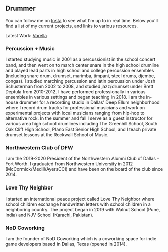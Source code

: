 ## Drummer

You can follow me on [Insta](https://instagram.com/ChicagoGupta) to see what I'm up to in real time. Below you'll find a list of my current projects, and links to various resources.

Latest Work: [Vorella](https://open.spotify.com/album/1MkeaB9qkhdrWs0aXWvwXJ)

### Percussion + Music

I started studying music in 2001 as a percussionist in the school concert band, and then went on to march center snare in the high school drumline and played lead parts in high school and college percussion ensembles (including snare drum, drumset, marimba, timpani, steel drums, djembe, congas). I studied marching percussion and latin percussion under Josh Schusterman from 2002 to 2008, and studied jazz/drumset under Brett Deptula from 2010-2012. I have performed professionally in various ensembles in various settings and began teaching in 2018. I am the in-house drummer for a recording studio in Dallas' Deep Ellum neighborhood where I record drum tracks for professional musicians and work on experimental projects with local musicians ranging from hip-hop to alternative rock. In the summer and fall I serve as a guest instructor for various area high school drumlines including The Greenhill School, South Oak Cliff High School, Plano East Senior High School, and I teach private drumset lessons at the Rockwall School of Music. 

### Northwestern Club of DFW

I am the 2019-2020 President of the Northwestern Alumni Club of Dallas - Fort Worth. I graduated from Northwestern University in 2012 (McCormick/Medill/AyersCCI) and have been on the board of the club since 2014.

### Love Thy Neighbor

I started an international peace project called Love Thy Neighbor where school children exchange handwritten letters with school children in a neighboring country. The project began in 2019 with Walnut School (Pune, India) and NJV School (Karachi, Pakistan). 

### NoD Coworking

I am the founder of NoD Coworking which is a coworking space for indie game developers based in Dallas, Texas (opened in 2014).
